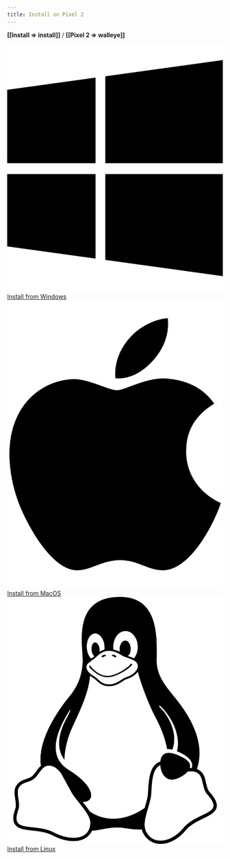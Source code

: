 ```yaml
---
title: Install on Pixel 2
---
```


<strong>[[Install => install]]</strong> / <strong>[[Pixel 2 => walleye]]</strong>

<div class="gallery" markdown=0>
  <div class="cell">
    <a href="windows"><img class="filter-grey" src="/assets/images/icons/windows.svg" alt=""></a>
    <a style="margin-top: 0.5rem" class="btn" href="windows">Install from Windows</a>
  </div>
  <div class="cell">
    <a href="mac"><img class="filter-grey" src="/assets/images/icons/apple.svg" alt=""></a>
    <a style="margin-top: 0.5rem" class="btn" href="mac">Install from MacOS</a>
  </div>
  <div class="cell">
    <a href="linux"><img class="filter-grey" src="/assets/images/icons/linux.svg" alt=""></a>
    <a style="margin-top: 0.5rem" class="btn" href="linux">Install from Linux</a>
  </div>
</div>
